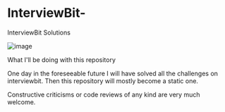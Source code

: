 # InterviewBit-
InterviewBit Solutions

![image](https://user-images.githubusercontent.com/108542532/182026152-ca3648e6-9b4a-4ee8-b718-fb63dd9979ec.png)

What I'll be doing with this repository

One day in the foreseeable future I will have solved all the challenges on interviewbit. Then this repository will mostly become a static one.

Constructive criticisms or code reviews of any kind are very much welcome.

